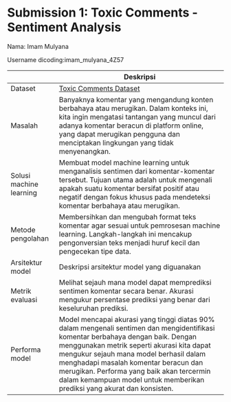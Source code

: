 # Submission 1: Toxic Comments - Sentiment Analysis

Nama: Imam Mulyana

Username dicoding:imam_mulyana_4Z57

|                         | Deskripsi                                                                                                                                                                                                                                                                                                                                                                                  |
| ----------------------- | ------------------------------------------------------------------------------------------------------------------------------------------------------------------------------------------------------------------------------------------------------------------------------------------------------------------------------------------------------------------------------------------ |
| Dataset                 | [Toxic Comments Dataset](https://www.kaggle.com/)                                                                                                                                                                                                                                                                                                                                          |
| Masalah                 | Banyaknya komentar yang mengandung konten berbahaya atau merugikan. Dalam konteks ini, kita ingin mengatasi tantangan yang muncul dari adanya komentar beracun di platform online, yang dapat merugikan pengguna dan menciptakan lingkungan yang tidak menyenangkan.                                                                                                                       |
| Solusi machine learning | Membuat model machine learning untuk menganalisis sentimen dari komentar-komentar tersebut. Tujuan utama adalah untuk mengenali apakah suatu komentar bersifat positif atau negatif dengan fokus khusus pada mendeteksi komentar berbahaya atau merugikan.                                                                                                                                 |
| Metode pengolahan       | Membersihkan dan mengubah format teks komentar agar sesuai untuk pemrosesan machine learning. Langkah-langkah ini mencakup pengonversian teks menjadi huruf kecil dan pengecekan tipe data.                                                                                                                                                                                                |
| Arsitektur model        | Deskripsi arsitektur model yang diguanakan                                                                                                                                                                                                                                                                                                                                                 |
| Metrik evaluasi         | Melihat sejauh mana model dapat memprediksi sentimen komentar secara benar. Akurasi mengukur persentase prediksi yang benar dari keseluruhan prediksi.                                                                                                                                                                                                                                     |
| Performa model          | Model mencapai akurasi yang tinggi diatas 90% dalam mengenali sentimen dan mengidentifikasi komentar berbahaya dengan baik. Dengan menggunakan metrik seperti akurasi kita dapat mengukur sejauh mana model berhasil dalam menghadapi masalah komentar beracun dan merugikan. Performa yang baik akan tercermin dalam kemampuan model untuk memberikan prediksi yang akurat dan konsisten. |
